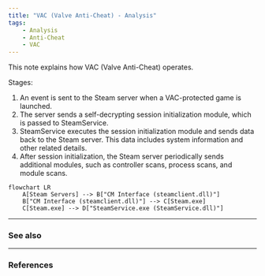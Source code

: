 ```yaml
---
title: "VAC (Valve Anti-Cheat) - Analysis"
tags:
    - Analysis
    - Anti-Cheat
    - VAC
---
```


This note explains how VAC (Valve Anti-Cheat) operates.

Stages:
1. An event is sent to the Steam server when a VAC-protected game is launched.
2. The server sends a self-decrypting session initialization module, which is passed to SteamService.
3. SteamService executes the session initialization module and sends data back to the Steam server. This data includes system information and other related details.
4. After session initialization, the Steam server periodically sends additional modules, such as controller scans, process scans, and module scans.

```mermaid
flowchart LR
    A[Steam Servers] --> B["CM Interface (steamclient.dll)"]
    B["CM Interface (steamclient.dll)"] --> C[Steam.exe]
    C[Steam.exe] --> D["SteamService.exe (SteamService.dll)"]
```

---
### See also

---
### References
